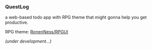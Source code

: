 ### QuestLog
a web-based todo app with RPG theme that might gonna help you get productive.

RPG theme: [RonenNess/RPGUI](https://github.com/RonenNess/RPGUI)

_(under development...)_